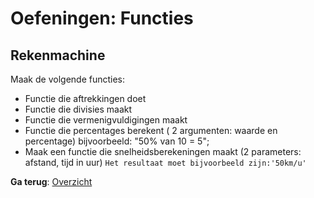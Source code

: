 # Oefeningen: Functies

## Rekenmachine
Maak de volgende functies:

 - Functie die aftrekkingen doet
 - Functie die divisies maakt
 - Functie die vermenigvuldigingen maakt
 - Functie die percentages berekent ( 2 argumenten: waarde en percentage) bijvoorbeeld: "50% van 10 = 5";
 - Maak een functie die snelheidsberekeningen maakt (2 parameters: afstand, tijd in uur)
``Het resultaat moet bijvoorbeeld zijn:'50km/u'``

**Ga terug**: [Overzicht](../../)  